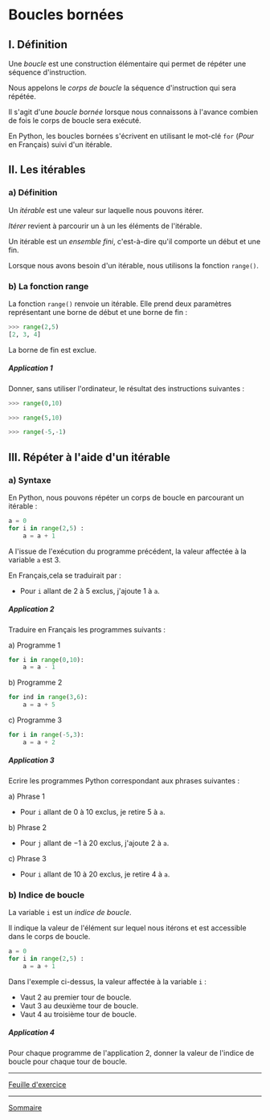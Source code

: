 # Boucles bornées

## I. Définition

Une *boucle* est une construction élémentaire qui permet de répéter une séquence d'instruction.

Nous appelons le *corps de boucle* la séquence d'instruction qui sera répétée.

Il s'agit d'une *boucle bornée* lorsque nous connaissons à l'avance combien de fois le corps de boucle sera exécuté.

En Python, les boucles bornées s'écrivent en utilisant le mot-clé `for` (*Pour* en Français) suivi d'un itérable.

## II. Les itérables

### a) Définition

Un *itérable* est une valeur sur laquelle nous pouvons itérer.

*Itérer* revient à parcourir un à un les éléments de l'itérable.

Un itérable est un *ensemble fini*, c'est-à-dire qu'il comporte un début et une fin.

Lorsque nous avons besoin d'un itérable, nous utilisons la fonction `range()`.

### b) La fonction range

La fonction `range()` renvoie un itérable. Elle prend deux paramètres représentant une borne de début et une borne de fin :

```python
>>> range(2,5)
[2, 3, 4]
```

La borne de fin est exclue.

##### Application 1

Donner, sans utiliser l'ordinateur, le résultat des instructions suivantes :

```python
>>> range(0,10)
```

```python
>>> range(5,10)
```

```python
>>> range(-5,-1)
```

## III. Répéter à l'aide d'un itérable

### a) Syntaxe

En Python, nous pouvons répéter un corps de boucle en parcourant un itérable :

```python
a = 0
for i in range(2,5) :
    a = a + 1
```

A l'issue de l'exécution du programme précédent, la valeur affectée à la variable `a` est $3$.

En Français,cela se traduirait par :

- Pour `i` allant de $2$ à $5$ exclus, j'ajoute $1$ à `a`.

##### Application 2

Traduire en Français les programmes suivants :

a) Programme 1

```python
for i in range(0,10):
    a = a - 1
```

b) Programme 2

```python
for ind in range(3,6):
    a = a + 5
```

c) Programme 3

```python
for i in range(-5,3):
    a = a + 2
```

##### Application 3

Ecrire les programmes Python correspondant aux phrases suivantes :

a) Phrase 1

- Pour `i` allant de $0$ à $10$ exclus, je retire $5$ à `a`.

b) Phrase 2

- Pour `j` allant de $-1$ à $20$ exclus, j'ajoute $2$ à `a`.

c) Phrase 3

- Pour `i` allant de $10$ à $20$ exclus, je retire $4$ à `a`.

### b) Indice de boucle

La variable `i` est un *indice de boucle*. 

Il indique la valeur de l'élément sur lequel nous itérons et est accessible dans le corps de boucle.

```python
a = 0
for i in range(2,5) :
    a = a + 1
```

Dans l'exemple ci-dessus, la valeur affectée à la variable `i` :

- Vaut $2$ au premier tour de boucle.
- Vaut $3$ au deuxième tour de boucle.
- Vaut $4$ au troisième tour de boucle.

##### Application 4

Pour chaque programme de l'application 2, donner la valeur de l'indice de boucle pour chaque tour de boucle.
________

[Feuille d'exercice](./Exercices/Exercices_boucles_bornees.md)

________

[Sommaire](./../../première/)